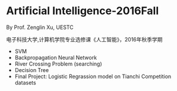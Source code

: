 # Artificial Intelligence-2016Fall

By Prof. Zenglin Xu, UESTC

电子科技大学,计算机学院专业选修课《人工智能》，2016年秋季学期

- SVM
- Backpropagation Neural Network
- River Crossing Problem (searching)
- Decision Tree
- Final Project: Logistic Regrassion model on Tianchi Competition datasets